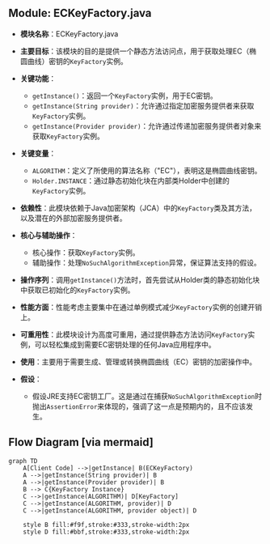 ## Module: ECKeyFactory.java
- **模块名称**：ECKeyFactory.java

- **主要目标**：该模块的目的是提供一个静态方法访问点，用于获取处理EC（椭圆曲线）密钥的`KeyFactory`实例。

- **关键功能**：
  - `getInstance()`：返回一个`KeyFactory`实例，用于EC密钥。
  - `getInstance(String provider)`：允许通过指定加密服务提供者来获取`KeyFactory`实例。
  - `getInstance(Provider provider)`：允许通过传递加密服务提供者对象来获取`KeyFactory`实例。

- **关键变量**：
  - `ALGORITHM`：定义了所使用的算法名称（"EC"），表明这是椭圆曲线密钥。
  - `Holder.INSTANCE`：通过静态初始化块在内部类Holder中创建的`KeyFactory`实例。

- **依赖性**：此模块依赖于Java加密架构（JCA）中的`KeyFactory`类及其方法，以及潜在的外部加密服务提供者。

- **核心与辅助操作**：
  - 核心操作：获取`KeyFactory`实例。
  - 辅助操作：处理`NoSuchAlgorithmException`异常，保证算法支持的假设。

- **操作序列**：调用`getInstance()`方法时，首先尝试从Holder类的静态初始化块中获取已初始化的`KeyFactory`实例。

- **性能方面**：性能考虑主要集中在通过单例模式减少`KeyFactory`实例的创建开销上。

- **可重用性**：此模块设计为高度可重用，通过提供静态方法访问`KeyFactory`实例，可以轻松集成到需要EC密钥处理的任何Java应用程序中。

- **使用**：主要用于需要生成、管理或转换椭圆曲线（EC）密钥的加密操作中。

- **假设**：
  - 假设JRE支持EC密钥工厂。这是通过在捕获`NoSuchAlgorithmException`时抛出`AssertionError`来体现的，强调了这一点是预期内的，且不应该发生。
## Flow Diagram [via mermaid]
```mermaid
graph TD
    A[Client Code] -->|getInstance| B(ECKeyFactory)
    A -->|getInstance(String provider)| B
    A -->|getInstance(Provider provider)| B
    B --> C{KeyFactory Instance}
    C -->|getInstance(ALGORITHM)| D[KeyFactory]
    C -->|getInstance(ALGORITHM, provider)| D
    C -->|getInstance(ALGORITHM, provider object)| D

    style B fill:#f9f,stroke:#333,stroke-width:2px
    style D fill:#bbf,stroke:#333,stroke-width:2px
```

